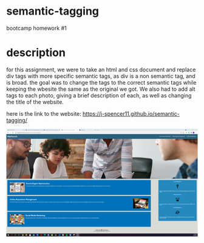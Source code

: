 # semantic-tagging
bootcamp homework #1

# description
for this assignment, we were to take an html and css document and replace div tags with more specific semantic tags, as div is a non semantic tag, and is broad. the goal was to change the tags to the correct semantic tags while keeping the wbesite the same as the original we got. We also had to add alt tags to each photo, giving a brief description of each, as well as changing the title of the website.

here is the link to the website: <link>https://j-spencer11.github.io/semantic-tagging/</link>

![alt text](./assets/images/website_67_zoom.png)


